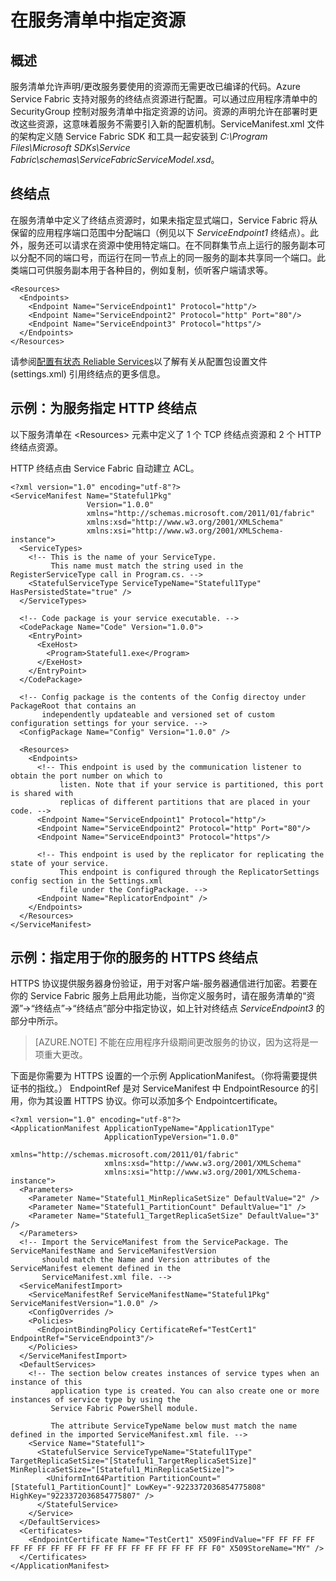 <properties
   pageTitle="指定 Service Fabric 服务终结点 | Azure"
   description="如何在服务清单中描述终结点资源，包括如何设置 HTTPS 终结点"
   services="service-fabric"
   documentationCenter=".net"
   authors="sumukhs"
   manager="anuragg"
   editor=""/>

<tags
   ms.service="service-fabric"
   ms.date="05/18/2016"
   wacn.date="07/04/2016"/>

# 在服务清单中指定资源

## 概述

服务清单允许声明/更改服务要使用的资源而无需更改已编译的代码。Azure Service Fabric 支持对服务的终结点资源进行配置。可以通过应用程序清单中的 SecurityGroup 控制对服务清单中指定资源的访问。资源的声明允许在部署时更改这些资源，这意味着服务不需要引入新的配置机制。ServiceManifest.xml 文件的架构定义随 Service Fabric SDK 和工具一起安装到 *C:\\Program Files\\Microsoft SDKs\\Service Fabric\\schemas\\ServiceFabricServiceModel.xsd*。

## 终结点

在服务清单中定义了终结点资源时，如果未指定显式端口，Service Fabric 将从保留的应用程序端口范围中分配端口（例见以下 *ServiceEndpoint1* 终结点）。此外，服务还可以请求在资源中使用特定端口。在不同群集节点上运行的服务副本可以分配不同的端口号，而运行在同一节点上的同一服务的副本共享同一个端口。此类端口可供服务副本用于各种目的，例如复制，侦听客户端请求等。


	<Resources>
	  <Endpoints>
	    <Endpoint Name="ServiceEndpoint1" Protocol="http"/>
	    <Endpoint Name="ServiceEndpoint2" Protocol="http" Port="80"/>
	    <Endpoint Name="ServiceEndpoint3" Protocol="https"/>
	  </Endpoints>
	</Resources>


请参阅[配置有状态 Reliable Services](/documentation/articles/service-fabric-reliable-services-configuration)以了解有关从配置包设置文件 (settings.xml) 引用终结点的更多信息。

## 示例：为服务指定 HTTP 终结点

以下服务清单在 &lt;Resources&gt; 元素中定义了 1 个 TCP 终结点资源和 2 个 HTTP 终结点资源。

HTTP 终结点由 Service Fabric 自动建立 ACL。


	<?xml version="1.0" encoding="utf-8"?>
	<ServiceManifest Name="Stateful1Pkg"
	                 Version="1.0.0"
	                 xmlns="http://schemas.microsoft.com/2011/01/fabric"
	                 xmlns:xsd="http://www.w3.org/2001/XMLSchema"
	                 xmlns:xsi="http://www.w3.org/2001/XMLSchema-instance">
	  <ServiceTypes>
	    <!-- This is the name of your ServiceType.
	         This name must match the string used in the RegisterServiceType call in Program.cs. -->
	    <StatefulServiceType ServiceTypeName="Stateful1Type" HasPersistedState="true" />
	  </ServiceTypes>

	  <!-- Code package is your service executable. -->
	  <CodePackage Name="Code" Version="1.0.0">
	    <EntryPoint>
	      <ExeHost>
	        <Program>Stateful1.exe</Program>
	      </ExeHost>
	    </EntryPoint>
	  </CodePackage>

	  <!-- Config package is the contents of the Config directoy under PackageRoot that contains an
	       independently updateable and versioned set of custom configuration settings for your service. -->
	  <ConfigPackage Name="Config" Version="1.0.0" />

	  <Resources>
	    <Endpoints>
	      <!-- This endpoint is used by the communication listener to obtain the port number on which to
	           listen. Note that if your service is partitioned, this port is shared with
	           replicas of different partitions that are placed in your code. -->
	      <Endpoint Name="ServiceEndpoint1" Protocol="http"/>
	      <Endpoint Name="ServiceEndpoint2" Protocol="http" Port="80"/>
	      <Endpoint Name="ServiceEndpoint3" Protocol="https"/>

	      <!-- This endpoint is used by the replicator for replicating the state of your service.
	           This endpoint is configured through the ReplicatorSettings config section in the Settings.xml
	           file under the ConfigPackage. -->
	      <Endpoint Name="ReplicatorEndpoint" />
	    </Endpoints>
	  </Resources>
	</ServiceManifest>


## 示例：指定用于你的服务的 HTTPS 终结点

HTTPS 协议提供服务器身份验证，用于对客户端-服务器通信进行加密。若要在你的 Service Fabric 服务上启用此功能，当你定义服务时，请在服务清单的“资源”->“终结点”->“终结点”部分中指定协议，如上针对终结点 *ServiceEndpoint3* 的部分中所示。

>[AZURE.NOTE] 不能在应用程序升级期间更改服务的协议，因为这将是一项重大更改。


下面是你需要为 HTTPS 设置的一个示例 ApplicationManifest。（你将需要提供证书的指纹。） EndpointRef 是对 ServiceManifest 中 EndpointResource 的引用，你为其设置 HTTPS 协议。你可以添加多个 Endpointcertificate。


	<?xml version="1.0" encoding="utf-8"?>
	<ApplicationManifest ApplicationTypeName="Application1Type"
	                     ApplicationTypeVersion="1.0.0"
	                     xmlns="http://schemas.microsoft.com/2011/01/fabric"
	                     xmlns:xsd="http://www.w3.org/2001/XMLSchema"
	                     xmlns:xsi="http://www.w3.org/2001/XMLSchema-instance">
	  <Parameters>
	    <Parameter Name="Stateful1_MinReplicaSetSize" DefaultValue="2" />
	    <Parameter Name="Stateful1_PartitionCount" DefaultValue="1" />
	    <Parameter Name="Stateful1_TargetReplicaSetSize" DefaultValue="3" />
	  </Parameters>
	  <!-- Import the ServiceManifest from the ServicePackage. The ServiceManifestName and ServiceManifestVersion
	       should match the Name and Version attributes of the ServiceManifest element defined in the
	       ServiceManifest.xml file. -->
	  <ServiceManifestImport>
	    <ServiceManifestRef ServiceManifestName="Stateful1Pkg" ServiceManifestVersion="1.0.0" />
	    <ConfigOverrides />
	    <Policies>
	      <EndpointBindingPolicy CertificateRef="TestCert1" EndpointRef="ServiceEndpoint3"/>
	    </Policies>
	  </ServiceManifestImport>
	  <DefaultServices>
	    <!-- The section below creates instances of service types when an instance of this
	         application type is created. You can also create one or more instances of service type by using the
	         Service Fabric PowerShell module.

	         The attribute ServiceTypeName below must match the name defined in the imported ServiceManifest.xml file. -->
	    <Service Name="Stateful1">
	      <StatefulService ServiceTypeName="Stateful1Type" TargetReplicaSetSize="[Stateful1_TargetReplicaSetSize]" MinReplicaSetSize="[Stateful1_MinReplicaSetSize]">
	        <UniformInt64Partition PartitionCount="[Stateful1_PartitionCount]" LowKey="-9223372036854775808" HighKey="9223372036854775807" />
	      </StatefulService>
	    </Service>
	  </DefaultServices>
	  <Certificates>
	    <EndpointCertificate Name="TestCert1" X509FindValue="FF FF FF FF FF FF FF FF FF FF FF FF FF FF FF FF FF FF FF F0" X509StoreName="MY" />  
	  </Certificates>
	</ApplicationManifest>
<!---HONumber=Mooncake_0627_2016-->